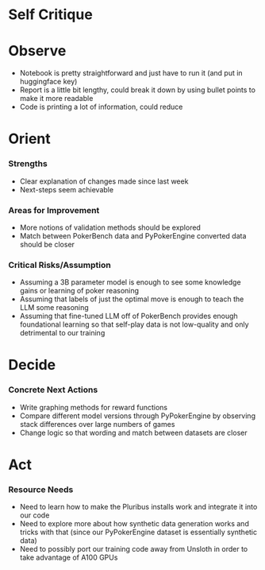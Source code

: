 # Self Critique
# Observe
- Notebook is pretty straightforward and just have to run it (and put in huggingface key)
- Report is a little bit lengthy, could break it down by using bullet points to make it more readable
- Code is printing a lot of information, could reduce
# Orient
### Strengths
- Clear explanation of changes made since last week
- Next-steps seem achievable
### Areas for Improvement
- More notions of validation methods should be explored
- Match between PokerBench data and PyPokerEngine converted data should be closer
### Critical Risks/Assumption
- Assuming a 3B parameter model is enough to see some knowledge gains or learning of poker reasoning
- Assuming that labels of just the optimal move is enough to teach the LLM some reasoning
- Assuming that fine-tuned LLM off of PokerBench provides enough foundational learning so that self-play data is not low-quality and only detrimental to our training
# Decide
### Concrete Next Actions
- Write graphing methods for reward functions
- Compare different model versions through PyPokerEngine by observing stack differences over large numbers of games
- Change logic so that wording and match between datasets are closer
# Act
### Resource Needs
- Need to learn how to make the Pluribus installs work and integrate it into our code
- Need to explore more about how synthetic data generation works and tricks with that (since our PyPokerEngine dataset is essentially synthetic data)
- Need to possibly port our training code away from Unsloth in order to take advantage of A100 GPUs